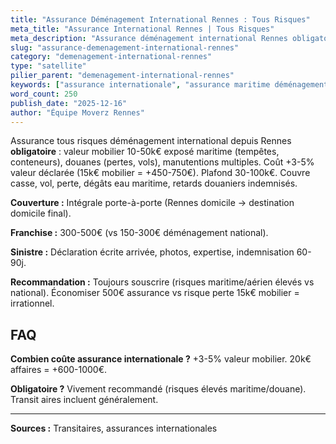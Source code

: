 ```yaml
---
title: "Assurance Déménagement International Rennes : Tous Risques"
meta_title: "Assurance International Rennes | Tous Risques"
meta_description: "Assurance déménagement international Rennes obligatoire : +3-5% valeur (15k€ = +450-750€). Couvre maritime/aérien, douanes, casse. Plafond 30-100k€."
slug: "assurance-demenagement-international-rennes"
category: "demenagement-international-rennes"
type: "satellite"
pilier_parent: "demenagement-international-rennes"
keywords: ["assurance internationale", "assurance maritime déménagement"]
word_count: 250
publish_date: "2025-12-16"
author: "Équipe Moverz Rennes"
---
```


Assurance tous risques déménagement international depuis Rennes **obligatoire** : valeur mobilier 10-50k€ exposé maritime (tempêtes, conteneurs), douanes (pertes, vols), manutentions multiples. Coût +3-5% valeur déclarée (15k€ mobilier = +450-750€). Plafond 30-100k€. Couvre casse, vol, perte, dégâts eau maritime, retards douaniers indemnisés.

**Couverture :** Intégrale porte-à-porte (Rennes domicile → destination domicile final).

**Franchise :** 300-500€ (vs 150-300€ déménagement national).

**Sinistre :** Déclaration écrite arrivée, photos, expertise, indemnisation 60-90j.

**Recommandation :** Toujours souscrire (risques maritime/aérien élevés vs national). Économiser 500€ assurance vs risque perte 15k€ mobilier = irrationnel.

## FAQ

**Combien coûte assurance internationale ?**
+3-5% valeur mobilier. 20k€ affaires = +600-1000€.

**Obligatoire ?**
Vivement recommandé (risques élevés maritime/douane). Transit aires incluent généralement.

---
**Sources :** Transitaires, assurances internationales

